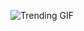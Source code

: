 
<!-- GIF_SECTION -->
![Trending GIF](https://media4.giphy.com/media/v1.Y2lkPThiYjIxNzcyM2JrNGZhazVxOXFucHd6ZW0wZmZ2MTVlZGMxZ2Z4OGlwMDY0amFsZSZlcD12MV9naWZzX3NlYXJjaCZjdD1n/l1Avz2eLA4YdEym3u/giphy.gif)
<!-- END_GIF_SECTION -->
